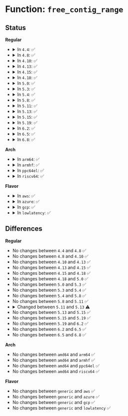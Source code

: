 # Function: <code>free_contig_range</code>

## Status
<b>Regular</b>
<ul>
<li>
<details>
<summary>In <code>4.4</code>: ✅</summary>

```c
void free_contig_range(long unsigned int pfn, unsigned int nr_pages);
```

**Collision:** Unique Global

**Inline:** No

**Transformation:** False

**Instances:**

```
In mm/page_alloc.c (ffffffff811976a0)
Location: mm/page_alloc.c:6788
Inline: False
Direct callers:
  - mm/page_alloc.c:alloc_contig_range
  - mm/page_alloc.c:alloc_contig_range
  - mm/hugetlb.c:update_and_free_page
  - mm/cma.c:cma_release
```
**Symbols:**

```
ffffffff811976a0-ffffffff8119773b: free_contig_range (STB_GLOBAL)
```
</details>
</li>
<li>
<details>
<summary>In <code>4.8</code>: ✅</summary>

```c
void free_contig_range(long unsigned int pfn, unsigned int nr_pages);
```

**Collision:** Unique Global

**Inline:** No

**Transformation:** False

**Instances:**

```
In mm/page_alloc.c (ffffffff811ac5a0)
Location: mm/page_alloc.c:7336
Inline: False
Direct callers:
  - mm/page_alloc.c:alloc_contig_range
  - mm/page_alloc.c:alloc_contig_range
  - mm/hugetlb.c:update_and_free_page
  - mm/cma.c:cma_release
```
**Symbols:**

```
ffffffff811ac5a0-ffffffff811ac63e: free_contig_range (STB_GLOBAL)
```
</details>
</li>
<li>
<details>
<summary>In <code>4.10</code>: ✅</summary>

```c
void free_contig_range(long unsigned int pfn, unsigned int nr_pages);
```

**Collision:** Unique Global

**Inline:** No

**Transformation:** False

**Instances:**

```
In mm/page_alloc.c (ffffffff811bcb80)
Location: mm/page_alloc.c:7389
Inline: False
Direct callers:
  - mm/page_alloc.c:alloc_contig_range
  - mm/page_alloc.c:alloc_contig_range
  - mm/hugetlb.c:update_and_free_page
  - mm/cma.c:cma_release
```
**Symbols:**

```
ffffffff811bcb80-ffffffff811bcc0a: free_contig_range (STB_GLOBAL)
```
</details>
</li>
<li>
<details>
<summary>In <code>4.13</code>: ✅</summary>

```c
void free_contig_range(long unsigned int pfn, unsigned int nr_pages);
```

**Collision:** Unique Global

**Inline:** No

**Transformation:** False

**Instances:**

```
In mm/page_alloc.c (ffffffff811c4d50)
Location: mm/page_alloc.c:7720
Inline: False
Direct callers:
  - mm/page_alloc.c:alloc_contig_range
  - mm/page_alloc.c:alloc_contig_range
  - mm/hugetlb.c:update_and_free_page
  - mm/cma.c:cma_release
```
**Symbols:**

```
ffffffff811c4d50-ffffffff811c4dd6: free_contig_range (STB_GLOBAL)
```
</details>
</li>
<li>
<details>
<summary>In <code>4.15</code>: ✅</summary>

```c
void free_contig_range(long unsigned int pfn, unsigned int nr_pages);
```

**Collision:** Unique Global

**Inline:** No

**Transformation:** False

**Instances:**

```
In mm/page_alloc.c (ffffffff811d9b20)
Location: mm/page_alloc.c:7752
Inline: False
Direct callers:
  - mm/page_alloc.c:alloc_contig_range
  - mm/page_alloc.c:alloc_contig_range
  - mm/hugetlb.c:update_and_free_page
  - mm/cma.c:cma_release
```
**Symbols:**

```
ffffffff811d9b20-ffffffff811d9ba6: free_contig_range (STB_GLOBAL)
```
</details>
</li>
<li>
<details>
<summary>In <code>4.18</code>: ✅</summary>

```c
void free_contig_range(long unsigned int pfn, unsigned int nr_pages);
```

**Collision:** Unique Global

**Inline:** No

**Transformation:** False

**Instances:**

```
In mm/page_alloc.c (ffffffff811fa410)
Location: mm/page_alloc.c:7919
Inline: False
Direct callers:
  - mm/page_alloc.c:alloc_contig_range
  - mm/page_alloc.c:alloc_contig_range
  - mm/hugetlb.c:update_and_free_page
  - mm/cma.c:cma_release
```
**Symbols:**

```
ffffffff811fa410-ffffffff811fa495: free_contig_range (STB_GLOBAL)
```
</details>
</li>
<li>
<details>
<summary>In <code>5.0</code>: ✅</summary>

```c
void free_contig_range(long unsigned int pfn, unsigned int nr_pages);
```

**Collision:** Unique Global

**Inline:** No

**Transformation:** False

**Instances:**

```
In mm/page_alloc.c (ffffffff8120cb80)
Location: mm/page_alloc.c:8251
Inline: False
Direct callers:
  - mm/page_alloc.c:alloc_contig_range
  - mm/page_alloc.c:alloc_contig_range
  - mm/hugetlb.c:update_and_free_page
  - mm/cma.c:cma_release
```
**Symbols:**

```
ffffffff8120cb80-ffffffff8120cc05: free_contig_range (STB_GLOBAL)
```
</details>
</li>
<li>
<details>
<summary>In <code>5.3</code>: ✅</summary>

```c
void free_contig_range(long unsigned int pfn, unsigned int nr_pages);
```

**Collision:** Unique Global

**Inline:** No

**Transformation:** False

**Instances:**

```
In mm/page_alloc.c (ffffffff81272f60)
Location: mm/page_alloc.c:8463
Inline: False
Direct callers:
  - mm/page_alloc.c:alloc_contig_range
  - mm/page_alloc.c:alloc_contig_range
  - mm/hugetlb.c:update_and_free_page
  - mm/cma.c:cma_release
```
**Symbols:**

```
ffffffff81272f60-ffffffff81272fe5: free_contig_range (STB_GLOBAL)
```
</details>
</li>
<li>
<details>
<summary>In <code>5.4</code>: ✅</summary>

```c
void free_contig_range(long unsigned int pfn, unsigned int nr_pages);
```

**Collision:** Unique Global

**Inline:** No

**Transformation:** False

**Instances:**

```
In mm/page_alloc.c (ffffffff81281dd0)
Location: mm/page_alloc.c:8493
Inline: False
Direct callers:
  - mm/page_alloc.c:alloc_contig_range
  - mm/page_alloc.c:alloc_contig_range
  - mm/hugetlb.c:update_and_free_page
  - mm/cma.c:cma_release
```
**Symbols:**

```
ffffffff81281dd0-ffffffff81281e55: free_contig_range (STB_GLOBAL)
```
</details>
</li>
<li>
<details>
<summary>In <code>5.8</code>: ✅</summary>

```c
void free_contig_range(long unsigned int pfn, unsigned int nr_pages);
```

**Collision:** Unique Global

**Inline:** No

**Transformation:** False

**Instances:**

```
In mm/page_alloc.c (ffffffff812b16c0)
Location: mm/page_alloc.c:8628
Inline: False
Direct callers:
  - mm/page_alloc.c:alloc_contig_range
  - mm/page_alloc.c:alloc_contig_range
  - mm/hugetlb.c:update_and_free_page
```
**Symbols:**

```
ffffffff812b16c0-ffffffff812b1754: free_contig_range (STB_GLOBAL)
```
</details>
</li>
<li>
<details>
<summary>In <code>5.11</code>: ✅</summary>

```c
void free_contig_range(long unsigned int pfn, unsigned int nr_pages);
```

**Collision:** Unique Global

**Inline:** No

**Transformation:** False

**Instances:**

```
In mm/page_alloc.c (ffffffff812bd050)
Location: mm/page_alloc.c:8762
Inline: False
Direct callers:
  - mm/page_alloc.c:alloc_contig_range
  - mm/page_alloc.c:alloc_contig_range
  - mm/hugetlb.c:update_and_free_page
```
**Symbols:**

```
ffffffff812bd050-ffffffff812bd0d5: free_contig_range (STB_GLOBAL)
```
</details>
</li>
<li>
<details>
<summary>In <code>5.13</code>: ✅</summary>

```c
void free_contig_range(long unsigned int pfn, long unsigned int nr_pages);
```

**Collision:** Unique Global

**Inline:** No

**Transformation:** False

**Instances:**

```
In mm/page_alloc.c (ffffffff812c1f00)
Location: mm/page_alloc.c:8991
Inline: False
Direct callers:
  - mm/page_alloc.c:alloc_contig_range
  - mm/page_alloc.c:alloc_contig_range
  - mm/hugetlb.c:update_and_free_page
```
**Symbols:**

```
ffffffff812c1f00-ffffffff812c1f7e: free_contig_range (STB_GLOBAL)
```
</details>
</li>
<li>
<details>
<summary>In <code>5.15</code>: ✅</summary>

```c
void free_contig_range(long unsigned int pfn, long unsigned int nr_pages);
```

**Collision:** Unique Global

**Inline:** No

**Transformation:** False

**Instances:**

```
In mm/page_alloc.c (ffffffff81305860)
Location: mm/page_alloc.c:9254
Inline: False
Direct callers:
  - mm/page_alloc.c:alloc_contig_range
  - mm/page_alloc.c:alloc_contig_range
  - mm/hugetlb.c:alloc_fresh_huge_page
```
**Symbols:**

```
ffffffff81305860-ffffffff813058dd: free_contig_range (STB_GLOBAL)
```
</details>
</li>
<li>
<details>
<summary>In <code>5.19</code>: ✅</summary>

```c
void free_contig_range(long unsigned int pfn, long unsigned int nr_pages);
```

**Collision:** Unique Global

**Inline:** No

**Transformation:** False

**Instances:**

```
In mm/page_alloc.c (ffffffff8136dcd0)
Location: mm/page_alloc.c:9306
Inline: False
Direct callers:
  - mm/page_alloc.c:alloc_contig_range
  - mm/page_alloc.c:alloc_contig_range
  - mm/hugetlb.c:hugetlb_init
  - mm/hugetlb.c:alloc_fresh_huge_page
  - mm/kfence/core.c:param_set_sample_interval
```
**Symbols:**

```
ffffffff8136dcd0-ffffffff8136dd90: free_contig_range (STB_GLOBAL)
```
</details>
</li>
<li>
<details>
<summary>In <code>6.2</code>: ✅</summary>

```c
void free_contig_range(long unsigned int pfn, long unsigned int nr_pages);
```

**Collision:** Unique Global

**Inline:** No

**Transformation:** False

**Instances:**

```
In mm/page_alloc.c (ffffffff813ea190)
Location: mm/page_alloc.c:9480
Inline: False
Direct callers:
  - mm/page_alloc.c:alloc_contig_range
  - mm/page_alloc.c:alloc_contig_range
  - mm/hugetlb.c:hugetlb_init
  - mm/hugetlb.c:alloc_fresh_hugetlb_folio
  - mm/hugetlb.c:__update_and_free_page
  - mm/kfence/core.c:param_set_sample_interval
```
**Symbols:**

```
ffffffff813ea190-ffffffff813ea250: free_contig_range (STB_GLOBAL)
```
</details>
</li>
<li>
<details>
<summary>In <code>6.5</code>: ✅</summary>

```c
void free_contig_range(long unsigned int pfn, long unsigned int nr_pages);
```

**Collision:** Unique Global

**Inline:** No

**Transformation:** False

**Instances:**

```
In mm/page_alloc.c (ffffffff8141f170)
Location: mm/page_alloc.c:6387
Inline: False
Direct callers:
  - mm/page_alloc.c:alloc_contig_range
  - mm/page_alloc.c:alloc_contig_range
  - mm/hugetlb.c:hugetlb_init
  - mm/hugetlb.c:alloc_fresh_hugetlb_folio
  - mm/hugetlb.c:__update_and_free_hugetlb_folio
  - mm/kfence/core.c:param_set_sample_interval
```
**Symbols:**

```
ffffffff8141f170-ffffffff8141f230: free_contig_range (STB_GLOBAL)
```
</details>
</li>
<li>
<details>
<summary>In <code>6.8</code>: ✅</summary>

```c
void free_contig_range(long unsigned int pfn, long unsigned int nr_pages);
```

**Collision:** Unique Global

**Inline:** No

**Transformation:** False

**Instances:**

```
In mm/page_alloc.c (ffffffff8144be30)
Location: mm/page_alloc.c:6529
Inline: False
Direct callers:
  - mm/page_alloc.c:alloc_contig_range
  - mm/page_alloc.c:alloc_contig_range
  - mm/hugetlb.c:__alloc_fresh_hugetlb_folio
  - mm/hugetlb.c:__update_and_free_hugetlb_folio
  - mm/kfence/core.c:kfence_init_late
  - mm/kfence/core.c:kfence_init_late
```
**Symbols:**

```
ffffffff8144be30-ffffffff8144beed: free_contig_range (STB_GLOBAL)
```
</details>
</li>
</ul>
<b>Arch</b>
<ul>
<li>
<details>
<summary>In <code>arm64</code>: ✅</summary>

```c
void free_contig_range(long unsigned int pfn, unsigned int nr_pages);
```

**Collision:** Unique Global

**Inline:** No

**Transformation:** False

**Instances:**

```
In mm/page_alloc.c (ffff80001031a510)
Location: mm/page_alloc.c:8493
Inline: False
Direct callers:
  - mm/page_alloc.c:alloc_contig_range
  - mm/page_alloc.c:alloc_contig_range
  - mm/hugetlb.c:update_and_free_page
  - mm/cma.c:cma_release
```
**Symbols:**

```
ffff80001031a510-ffff80001031a5c8: free_contig_range (STB_GLOBAL)
```
</details>
</li>
<li>
<details>
<summary>In <code>armhf</code>: ✅</summary>

```c
void free_contig_range(long unsigned int pfn, unsigned int nr_pages);
```

**Collision:** Unique Global

**Inline:** No

**Transformation:** False

**Instances:**

```
In mm/page_alloc.c (c0534ab8)
Location: mm/page_alloc.c:8493
Inline: False
Direct callers:
  - mm/page_alloc.c:alloc_contig_range
  - mm/page_alloc.c:alloc_contig_range
  - mm/cma.c:cma_release
```
**Symbols:**

```
c0534ab8-c0534b70: free_contig_range (STB_GLOBAL)
```
</details>
</li>
<li>
<details>
<summary>In <code>ppc64el</code>: ✅</summary>

```c
void free_contig_range(long unsigned int pfn, unsigned int nr_pages);
```

**Collision:** Unique Global

**Inline:** No

**Transformation:** False

**Instances:**

```
In mm/page_alloc.c (c0000000003ed770)
Location: mm/page_alloc.c:8493
Inline: False
Direct callers:
  - mm/page_alloc.c:alloc_contig_range
  - mm/page_alloc.c:alloc_contig_range
  - mm/cma.c:cma_release
```
**Symbols:**

```
c0000000003ed770-c0000000003ed888: free_contig_range (STB_GLOBAL)
```
</details>
</li>
<li>
<details>
<summary>In <code>riscv64</code>: ✅</summary>

```c
void free_contig_range(long unsigned int pfn, unsigned int nr_pages);
```

**Collision:** Unique Global

**Inline:** No

**Transformation:** False

**Instances:**

```
In mm/page_alloc.c (ffffffe00021fd0a)
Location: mm/page_alloc.c:8493
Inline: False
Direct callers:
  - mm/page_alloc.c:alloc_contig_range
  - mm/page_alloc.c:alloc_contig_range
  - mm/hugetlb.c:update_and_free_page
  - mm/cma.c:cma_release
```
**Symbols:**

```
ffffffe00021fd0a-ffffffe00021fdbe: free_contig_range (STB_GLOBAL)
```
</details>
</li>
</ul>
<b>Flavor</b>
<ul>
<li>
<details>
<summary>In <code>aws</code>: ✅</summary>

```c
void free_contig_range(long unsigned int pfn, unsigned int nr_pages);
```

**Collision:** Unique Global

**Inline:** No

**Transformation:** False

**Instances:**

```
In mm/page_alloc.c (ffffffff8127a420)
Location: mm/page_alloc.c:8493
Inline: False
Direct callers:
  - mm/page_alloc.c:alloc_contig_range
  - mm/page_alloc.c:alloc_contig_range
  - mm/hugetlb.c:update_and_free_page
  - mm/cma.c:cma_release
```
**Symbols:**

```
ffffffff8127a420-ffffffff8127a4a5: free_contig_range (STB_GLOBAL)
```
</details>
</li>
<li>
<details>
<summary>In <code>azure</code>: ✅</summary>

```c
void free_contig_range(long unsigned int pfn, unsigned int nr_pages);
```

**Collision:** Unique Global

**Inline:** No

**Transformation:** False

**Instances:**

```
In mm/page_alloc.c (ffffffff8126c310)
Location: mm/page_alloc.c:8493
Inline: False
Direct callers:
  - mm/page_alloc.c:alloc_contig_range
  - mm/page_alloc.c:alloc_contig_range
  - mm/hugetlb.c:update_and_free_page
  - mm/cma.c:cma_release
```
**Symbols:**

```
ffffffff8126c310-ffffffff8126c395: free_contig_range (STB_GLOBAL)
```
</details>
</li>
<li>
<details>
<summary>In <code>gcp</code>: ✅</summary>

```c
void free_contig_range(long unsigned int pfn, unsigned int nr_pages);
```

**Collision:** Unique Global

**Inline:** No

**Transformation:** False

**Instances:**

```
In mm/page_alloc.c (ffffffff812781c0)
Location: mm/page_alloc.c:8493
Inline: False
Direct callers:
  - mm/page_alloc.c:alloc_contig_range
  - mm/page_alloc.c:alloc_contig_range
  - mm/hugetlb.c:update_and_free_page
  - mm/cma.c:cma_release
```
**Symbols:**

```
ffffffff812781c0-ffffffff81278245: free_contig_range (STB_GLOBAL)
```
</details>
</li>
<li>
<details>
<summary>In <code>lowlatency</code>: ✅</summary>

```c
void free_contig_range(long unsigned int pfn, unsigned int nr_pages);
```

**Collision:** Unique Global

**Inline:** No

**Transformation:** False

**Instances:**

```
In mm/page_alloc.c (ffffffff81287db0)
Location: mm/page_alloc.c:8493
Inline: False
Direct callers:
  - mm/page_alloc.c:alloc_contig_range
  - mm/page_alloc.c:alloc_contig_range
  - mm/hugetlb.c:update_and_free_page
  - mm/cma.c:cma_release
```
**Symbols:**

```
ffffffff81287db0-ffffffff81287e35: free_contig_range (STB_GLOBAL)
```
</details>
</li>
</ul>

## Differences
<b>Regular</b>
<ul>
<li>
No changes between <code>4.4</code> and <code>4.8</code> ✅
</li>
<li>
No changes between <code>4.8</code> and <code>4.10</code> ✅
</li>
<li>
No changes between <code>4.10</code> and <code>4.13</code> ✅
</li>
<li>
No changes between <code>4.13</code> and <code>4.15</code> ✅
</li>
<li>
No changes between <code>4.15</code> and <code>4.18</code> ✅
</li>
<li>
No changes between <code>4.18</code> and <code>5.0</code> ✅
</li>
<li>
No changes between <code>5.0</code> and <code>5.3</code> ✅
</li>
<li>
No changes between <code>5.3</code> and <code>5.4</code> ✅
</li>
<li>
No changes between <code>5.4</code> and <code>5.8</code> ✅
</li>
<li>
No changes between <code>5.8</code> and <code>5.11</code> ✅
</li>
<li>
<details>
<summary>Changed between <code>5.11</code> and <code>5.13</code> ⚠️</summary>
<ul>
<li>
<b>Param type changed. </b>
<code>unsigned int nr_pages</code> ➡️ <code>long unsigned int nr_pages</code>
</li>
</ul>
</details>
</li>
<li>
No changes between <code>5.13</code> and <code>5.15</code> ✅
</li>
<li>
No changes between <code>5.15</code> and <code>5.19</code> ✅
</li>
<li>
No changes between <code>5.19</code> and <code>6.2</code> ✅
</li>
<li>
No changes between <code>6.2</code> and <code>6.5</code> ✅
</li>
<li>
No changes between <code>6.5</code> and <code>6.8</code> ✅
</li>
</ul>
<b>Arch</b>
<ul>
<li>
No changes between <code>amd64</code> and <code>arm64</code> ✅
</li>
<li>
No changes between <code>amd64</code> and <code>armhf</code> ✅
</li>
<li>
No changes between <code>amd64</code> and <code>ppc64el</code> ✅
</li>
<li>
No changes between <code>amd64</code> and <code>riscv64</code> ✅
</li>
</ul>
<b>Flavor</b>
<ul>
<li>
No changes between <code>generic</code> and <code>aws</code> ✅
</li>
<li>
No changes between <code>generic</code> and <code>azure</code> ✅
</li>
<li>
No changes between <code>generic</code> and <code>gcp</code> ✅
</li>
<li>
No changes between <code>generic</code> and <code>lowlatency</code> ✅
</li>
</ul>
